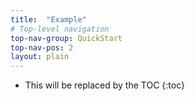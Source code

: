 ```yaml
---
title:  "Example"
# Top-level navigation
top-nav-group: QuickStart
top-nav-pos: 2
layout: plain
---
```


* This will be replaced by the TOC
{:toc}

